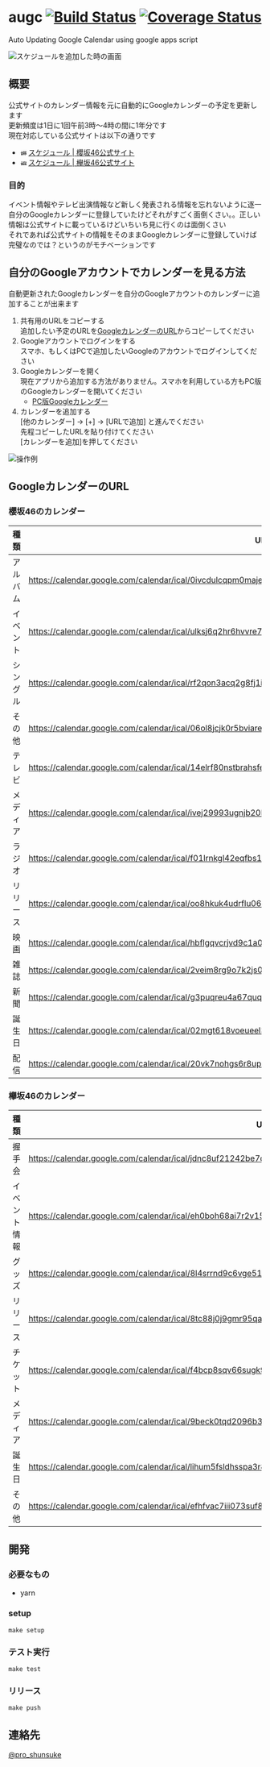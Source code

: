 # augc [![Build Status](https://travis-ci.com/proshunsuke/augc.svg?branch=master)](https://travis-ci.com/proshunsuke/augc) [![Coverage Status](https://coveralls.io/repos/github/proshunsuke/augc/badge.svg?branch=coverage)](https://coveralls.io/github/proshunsuke/augc?branch=coverage)

Auto Updating Google Calendar using google apps script

![スケジュールを追加した時の画面](https://user-images.githubusercontent.com/3148511/70384167-eafa3180-19bd-11ea-87e3-4bca2a078021.png)

## 概要

公式サイトのカレンダー情報を元に自動的にGoogleカレンダーの予定を更新します  
更新頻度は1日に1回午前3時〜4時の間に1年分です  
現在対応している公式サイトは以下の通りです
* <img src="https://upload.wikimedia.org/wikipedia/commons/thumb/7/7a/Sakurazaka46_logo.svg/1920px-Sakurazaka46_logo.svg.png" width="12px" alt="櫻坂46のロゴ"> [スケジュール | 櫻坂46公式サイト ](https://sakurazaka46.com/s/s46/media/list)
* <img src="https://upload.wikimedia.org/wikipedia/commons/thumb/f/f8/Keyakizaka46_logo.svg/800px-Keyakizaka46_logo.svg.png" width="12px" alt="欅坂46のロゴ"> [スケジュール | 欅坂46公式サイト](https://www.keyakizaka46.com/s/k46o/media/list)

### 目的

イベント情報やテレビ出演情報など新しく発表される情報を忘れないように逐一自分のGoogleカレンダーに登録していたけどそれがすごく面倒くさい。。正しい情報は公式サイトに載っているけどいちいち見に行くのは面倒くさい  
それであれば公式サイトの情報をそのままGoogleカレンダーに登録していけば完璧なのでは？というのがモチベーションです

## 自分のGoogleアカウントでカレンダーを見る方法

自動更新されたGoogleカレンダーを自分のGoogleアカウントのカレンダーに追加することが出来ます

1. 共有用のURLをコピーする  
追加したい予定のURLを[GoogleカレンダーのURL](#GoogleカレンダーのURL)からコピーしてください
2. Googleアカウントでログインをする  
スマホ、もしくはPCで追加したいGoogleのアカウントでログインしてください
3. Googleカレンダーを開く  
現在アプリから追加する方法がありません。スマホを利用している方もPC版のGoogleカレンダーを開いてください
   * [PC版Googleカレンダー](https://calendar.google.com/calendar/r?hl=ja)
4. カレンダーを追加する  
 [他のカレンダー] → [+] → [URLで追加] と進んでください  
 先程コピーしたURLを貼り付けてください  
 [カレンダーを追加]を押してください

![操作例](https://user-images.githubusercontent.com/3148511/70384124-192b4180-19bd-11ea-9ad5-f63d23c74bc0.gif)

## GoogleカレンダーのURL

### 櫻坂46のカレンダー

種類|URL
---|---
アルバム|https://calendar.google.com/calendar/ical/0ivcdulcqpm0majeaqo0f1bml8@group.calendar.google.com/public/basic.ics
イベント|https://calendar.google.com/calendar/ical/ulksj6q2hr6hvvre7jqk2rghe4@group.calendar.google.com/public/basic.ics
シングル|https://calendar.google.com/calendar/ical/rf2qon3acq2g8fj1iuvngmp7tg@group.calendar.google.com/public/basic.ics
その他|https://calendar.google.com/calendar/ical/06ol8jcjk0r5bviarevjicta70@group.calendar.google.com/public/basic.ics
テレビ|https://calendar.google.com/calendar/ical/14elrf80nstbrahsfe2iuem8fg@group.calendar.google.com/public/basic.ics
メディア|https://calendar.google.com/calendar/ical/ivej29993ugnjb20l077n233i4@group.calendar.google.com/public/basic.ics
ラジオ|https://calendar.google.com/calendar/ical/f01lrnkgl42eqfbs1k97u7mrdc@group.calendar.google.com/public/basic.ics
リリース|https://calendar.google.com/calendar/ical/oo8hkuk4udrflu06337hq42jqo@group.calendar.google.com/public/basic.ics
映画|https://calendar.google.com/calendar/ical/hbflgqvcrjvd9c1a07q5t93ork@group.calendar.google.com/public/basic.ics
雑誌|https://calendar.google.com/calendar/ical/2veim8rg9o7k2js0jtng8i2dug@group.calendar.google.com/public/basic.ics
新聞|https://calendar.google.com/calendar/ical/g3puqreu4a67quqqu7ueo58l5k@group.calendar.google.com/public/basic.ics
誕生日|https://calendar.google.com/calendar/ical/02mgt618voeueel3gonuc62nrs@group.calendar.google.com/public/basic.ics
配信|https://calendar.google.com/calendar/ical/20vk7nohgs6r8up3d0im1olhpg%40group.calendar.google.com/public/basic.ics

### 欅坂46のカレンダー

種類|URL
---|---
握手会|https://calendar.google.com/calendar/ical/jdnc8uf21242be7qjm5nmj7uok%40group.calendar.google.com/public/basic.ics
イベント情報|https://calendar.google.com/calendar/ical/eh0boh68ai7r2v15m38k2ms1lg%40group.calendar.google.com/public/basic.ics
グッズ|https://calendar.google.com/calendar/ical/8l4srrnd9c6vge51k6cclsdsmc%40group.calendar.google.com/public/basic.ics
リリース|https://calendar.google.com/calendar/ical/8tc88j0j9gmr95qa81r8t2210c%40group.calendar.google.com/public/basic.ics
チケット|https://calendar.google.com/calendar/ical/f4bcp8sqv66sugk9m06gb1ioeg%40group.calendar.google.com/public/basic.ics
メディア|https://calendar.google.com/calendar/ical/9beck0tqd2096b3b5utkh0jg8g%40group.calendar.google.com/public/basic.ics
誕生日|https://calendar.google.com/calendar/ical/lihum5fsldhsspa3r8altr01ns%40group.calendar.google.com/public/basic.ics
その他|https://calendar.google.com/calendar/ical/efhfvac7iii073suf8v16tlmic%40group.calendar.google.com/public/basic.ics

## 開発

### 必要なもの

* yarn

### setup

```shell script
make setup
```

### テスト実行

```shell script
make test
```

### リリース

```shell script
make push
```

## 連絡先

[@pro_shunsuke](https://twitter.com/pro_shunsuke)
